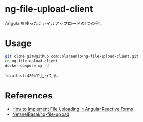 # ng-file-upload-client
Angularを使ったファイルアップロードの1つの例.

# Usage
```bash
git clone git@github.com:solareenlo/ng-file-upload-client.git
cd ng-file-upload-client
docker-compose up -d
```
`localhost:4204`で走ってる.

# References
- [How to Implement File Uploading in Angular Reactive Forms](https://netbasal.com/how-to-implement-file-uploading-in-angular-reactive-forms-89a3fffa1a03)
- [NetanelBasal/ng-file-upload](https://github.com/NetanelBasal/ng-file-upload)
